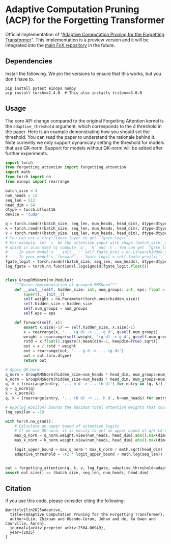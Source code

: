# Adaptive Computation Pruning (ACP) for the Forgetting Transformer

Official implementation of "[Adaptive Computation Pruning for the Forgetting Transformer](https://arxiv.org/abs/2504.06949)". This implementation is a preview version and it will be integrated into the [main FoX repository](https://github.com/zhixuan-lin/forgetting-transformer) in the future.

## Dependencies

Install the following. We pin the versions to ensure that this works, but you don't have to.

```
pip install pytest einops numpy
pip install torch==2.4.0  # This also installs triton==3.0.0
```

## Usage

The core API change compared to the original Forgetting Attention kernel is the `adaptive_threshold` argument, which corresponds to the $\delta$ threshold in the paper. Here is an example demonstrating how you should set the threshold.  You can read the paper to understand the rationale behind it. Note currently we only support dynamicaly setting the threshold for models that use QK-norm. Support for models without QK-norm will be added after further experiments.

```python
import torch
from forgetting_attention import forgetting_attention
import math
from torch import nn
from einops import rearrange

batch_size = 4
num_heads = 12
seq_len = 512
head_dim = 64
dtype = torch.bfloat16
device = "cuda"

q = torch.randn((batch_size, seq_len, num_heads, head_dim), dtype=dtype, device=device, requires_grad=True)
k = torch.randn((batch_size, seq_len, num_heads, head_dim), dtype=dtype, device=device, requires_grad=True)
v = torch.randn((batch_size, seq_len, num_heads, head_dim), dtype=dtype, device=device, requires_grad=True)
# You can use a tiny linear layer to get `fgate_logit`.
# For example, let `x` be the attention input with shape (batch_size, seq_len, hidden_size) 
# which is also used to compute `q`, `k` and `v`. You can get `fgate_logit` as follows
#     In your model's `__init__`: `self.fgate_proj = nn.Linear(hidden_size, num_heads, bias=True)`
#     In your model's `forward`:  `fgate_logit = self.fgate_proj(x)`
fgate_logit = torch.randn((batch_size, seq_len, num_heads), dtype=dtype, device=device, requires_grad=True)
log_fgate = torch.nn.functional.logsigmoid(fgate_logit.float())


class GroupRMSNorm(nn.Module):
    """Naive implementation of grouped RMSNorm"""
    def __init__(self, hidden_size: int, num_groups: int, eps: float = 1e-6):
        super().__init__()
        self.weight = nn.Parameter(torch.ones(hidden_size))
        self.hidden_size = hidden_size
        self.num_groups = num_groups
        self.eps = eps

    def forward(self, x):
        assert x.size(-1) == self.hidden_size, x.size(-1)
        x = rearrange(x, '... (g d) -> ... g d', g=self.num_groups)
        weight = rearrange(self.weight, '(g d) -> g d', g=self.num_groups)
        rstd = x.float().square().mean(dim=-1, keepdim=True).sqrt()
        out = x / rstd * weight
        out = rearrange(out, '... g d -> ... (g d)')
        out = out.to(x.dtype)
        return out

# Apply QK-norm
q_norm = GroupRMSNorm(hidden_size=num_heads * head_dim, num_groups=num_heads).to(device)
k_norm = GroupRMSNorm(hidden_size=num_heads * head_dim, num_groups=num_heads).to(device)
q, k = [rearrange(entry, '... h d -> ... (h d)') for entry in (q, k)]
q = q_norm(q)
k = k_norm(k)
q, k = [rearrange(entry, '... (h d) -> ... h d', h=num_heads) for entry in (q, k)]

# exp(log_epsilon) bounds the maximum total attention weights that could be pruned
log_epsilon = -10

with torch.no_grad():
    # Calculate an upper bound of attention logits
    # If we use QK-norm, it is easily to get an upper bound of q/k L2-norm
    max_q_norm = q_norm.weight.view(num_heads, head_dim).abs().max(dim=-1).values * math.sqrt(head_dim)
    max_k_norm = k_norm.weight.view(num_heads, head_dim).abs().max(dim=-1).values * math.sqrt(head_dim)

    logit_upper_bound = max_q_norm * max_k_norm / math.sqrt(head_dim)
    adaptive_threshold = -(2 * logit_upper_bound + math.log(seq_len)) + log_epsilon


out = forgetting_attention(q, k, v, log_fgate, adaptive_threshold=adaptive_threshold)
assert out.size() == (batch_size, seq_len, num_heads, head_dim)

```

## Citation

If you use this code, please consider citing the following:

```
@article{lin2025adaptive,
  title={Adaptive Computation Pruning for the Forgetting Transformer},
  author={Lin, Zhixuan and Obando-Ceron, Johan and He, Xu Owen and Courville, Aaron},
  journal={arXiv preprint arXiv:2504.06949},
  year={2025}
}
```
